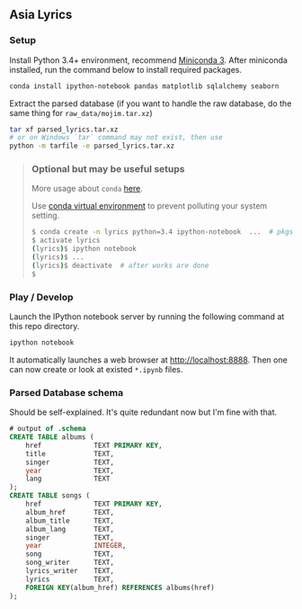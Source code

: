 ## Asia Lyrics

### Setup

Install Python 3.4+ environment, recommend [Miniconda 3]. After miniconda installed, run the command below to install required packages.

```sh
conda install ipython-notebook pandas matplotlib sqlalchemy seaborn
```

Extract the parsed database (if you want to handle the raw database, do the same thing for `raw_data/mojim.tar.xz`)

```sh
tar xf parsed_lyrics.tar.xz
# or on Windows `tar` command may not exist, then use
python -m tarfile -e parsed_lyrics.tar.xz
```

> ### Optional but may be useful setups
> More usage about `conda` [here][conda].
> 
> Use [conda virtual environment](http://conda.pydata.org/docs/intro.html#creating-python-3-4-or-python-2-6-environments) to prevent polluting your system setting.
> 
> ```sh
> $ conda create -n lyrics python=3.4 ipython-notebook  ...  # pkgs here
> $ activate lyrics
> (lyrics)$ ipython notebook
> (lyrics)$ ...
> (lyrics)$ deactivate  # after works are done
> $
> ```

[Miniconda 3]: http://conda.pydata.org/miniconda.html
[conda]: http://conda.pydata.org/docs/

### Play / Develop

Launch the IPython notebook server by running the following command at this repo directory.

```sh
ipython notebook
```

It automatically launches a web browser at <http://localhost:8888>. Then one can now create or look at existed `*.ipynb` files.


### Parsed Database schema

Should be self-explained. It's quite redundant now but I'm fine with that.

```sql
# output of .schema
CREATE TABLE albums (
    href             TEXT PRIMARY KEY,
    title            TEXT,
    singer           TEXT,
    year             TEXT,
    lang             TEXT
);
CREATE TABLE songs (
    href             TEXT PRIMARY KEY,
    album_href       TEXT,
    album_title      TEXT,
    album_lang       TEXT,
    singer           TEXT,
    year             INTEGER,
    song             TEXT,
    song_writer      TEXT,
    lyrics_writer    TEXT,
    lyrics           TEXT,
    FOREIGN KEY(album_href) REFERENCES albums(href)
);
```
